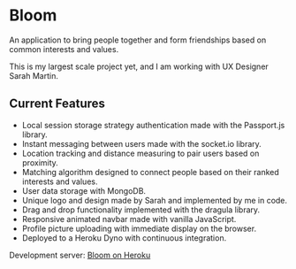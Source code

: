 # Bloom

An application to bring people together and form friendships based on common interests and values.

This is my largest scale project yet, and I am working with UX Designer Sarah Martin.

## Current Features

- Local session storage strategy authentication made with the Passport.js library.
- Instant messaging between users made with the socket.io library.
- Location tracking and distance measuring to pair users based on proximity.
- Matching algorithm designed to connect people based on their ranked interests and values.
- User data storage with MongoDB.
- Unique logo and design made by Sarah and implemented by me in code.
- Drag and drop functionality implemented with the dragula library.
- Responsive animated navbar made with vanilla JavaScript.
- Profile picture uploading with immediate display on the browser.
- Deployed to a Heroku Dyno with continuous integration.

Development server: [Bloom on Heroku](https://bloom-friend-finder.herokuapp.com/)
